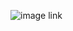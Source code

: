 ![image link][1]



[1]:https://user-images.githubusercontent.com/114555448/192697083-8b27c939-fc65-4d86-857e-cad688416ed5.jpg
